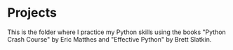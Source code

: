 # Projects
This is the folder where I practice my Python skills using the books "Python Crash Course" by Eric Matthes and "Effective Python" by Brett Slatkin.

